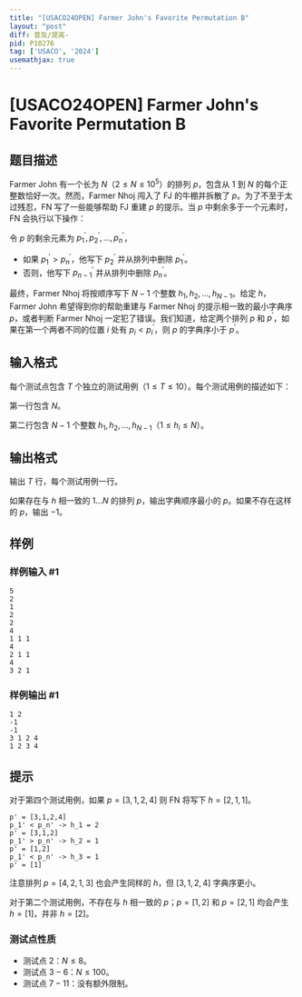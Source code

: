 ```yaml
---
title: "[USACO24OPEN] Farmer John's Favorite Permutation B"
layout: "post"
diff: 普及/提高-
pid: P10276
tag: ['USACO', '2024']
usemathjax: true
---
```


# [USACO24OPEN] Farmer John's Favorite Permutation B
## 题目描述

Farmer John 有一个长为 $N$（$2\le N\le 10^5$）的排列 $p$，包含从 $1$ 到 $N$ 的每个正整数恰好一次。然而，Farmer Nhoj 闯入了 FJ 的牛棚并拆散了 $p$。为了不至于太过残忍，FN 写了一些能够帮助 FJ 重建 $p$ 的提示。当 $p$ 中剩余多于一个元素时，FN 会执行以下操作：

令 $p$ 的剩余元素为 $p_1^\prime,p_2^\prime,\ldots,p_n^\prime$，

- 如果 $p_1^\prime>p_n^\prime$，他写下 $p_2^\prime$ 并从排列中删除 $p_1^\prime$。
- 否则，他写下 $p_{n−1}^\prime$ 并从排列中删除 $p_n^\prime$。

最终，Farmer Nhoj 将按顺序写下 $N−1$ 个整数 $h_1,h_2,\ldots,h_{N−1}$。给定 $h$，Farmer John 希望得到你的帮助重建与 Farmer Nhoj 的提示相一致的最小字典序 $p$，或者判断 Farmer Nhoj 一定犯了错误。我们知道，给定两个排列 $p$ 和 $p^\prime$，如果在第一个两者不同的位置 $i$ 处有 $p_i<p_i^\prime$，则 $p$ 的字典序小于 $p^\prime$。
## 输入格式

每个测试点包含 $T$ 个独立的测试用例（$1\le T\le 10$）。每个测试用例的描述如下：

第一行包含 $N$。

第二行包含 $N−1$ 个整数 $h_1,h_2,\ldots,h_{N−1}$（$1\le h_i\le N$）。
## 输出格式

输出 $T$ 行，每个测试用例一行。

如果存在与 $h$ 相一致的 $1\ldots N$ 的排列 $p$，输出字典顺序最小的 $p$。如果不存在这样的 $p$，输出 $-1$。 
## 样例

### 样例输入 #1
```
5
2
1
2
2
4
1 1 1
4
2 1 1
4
3 2 1
```
### 样例输出 #1
```
1 2
-1
-1
3 1 2 4
1 2 3 4
```
## 提示

对于第四个测试用例，如果 $p=[3,1,2,4]$ 则 FN 将写下 $h=[2,1,1]$。

```plain
p' = [3,1,2,4]
p_1' < p_n' -> h_1 = 2
p' = [3,1,2]
p_1' > p_n' -> h_2 = 1
p' = [1,2]
p_1' < p_n' -> h_3 = 1
p' = [1]
```

注意排列 $p=[4,2,1,3]$ 也会产生同样的 $h$，但 $[3,1,2,4]$ 字典序更小。

对于第二个测试用例，不存在与 $h$ 相一致的 $p$；$p=[1,2]$ 和 $p=[2,1]$ 均会产生 $h=[1]$，并非 $h=[2]$。

### 测试点性质

- 测试点 $2$：$N\le 8$。
- 测试点 $3-6$：$N\le 100$。
- 测试点 $7-11$：没有额外限制。
